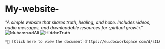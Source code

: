 # My-website-
*"A simple website that shares truth, healing, and hope. Includes videos, audio messages, and downloadable resources for spiritual growth."*
![MuhammadAli](https://upload.wikimedia.org/wikipedia/commons/thumb/8/89/Muhammad_Ali_NYWTS.jpg/800px-Muhammad_Ali_NYWTS.jpg)
![HiddenTruth](https://eu.docworkspace.com/d/sILCzp8ecAq2ItMAG?sa=601.1123)

```md
*📄 [Click here to view the document](https://eu.docworkspace.com/d/sILCzp8ecAq2ItMAG?sa=601.1123)*
```
